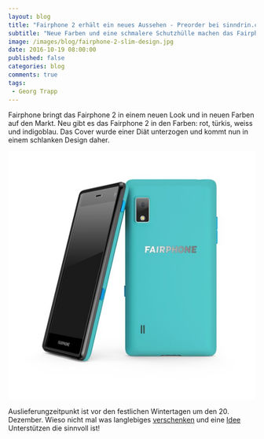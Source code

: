 ```yaml
---
layout: blog
title: "Fairphone 2 erhält ein neues Aussehen - Preorder bei sinndrin.ch"
subtitle: "Neue Farben und eine schmalere Schutzhülle machen das Fairphone 2 noch eleganter"
image: /images/blog/fairphone-2-slim-design.jpg
date: 2016-10-19 08:00:00
published: false
categories: blog
comments: true
tags:
 - Georg Trapp
---
```

Fairphone bringt das Fairphone 2 in einem neuen Look und in neuen Farben auf den Markt. Neu gibt es das Fairphone 2 in den Farben: rot, türkis, weiss und indigoblau. Das Cover wurde einer Diät unterzogen und kommt nun in einem schlanken Design daher.

<img src="/images/blog/fp2-slim-tuerkis.jpg" alt="eleganz meets fair" />

Auslieferungzeitpunkt ist vor den festlichen Wintertagen um den 20. Dezember. Wieso nicht mal was langlebiges [verschenken][geschenk] und eine [Idee][idee] Unterstützen die sinnvoll ist!

[geschenk]: http://www.sinndrin.ch/angebote/fairphone-2/kaufen/
[idee]: https://shop.fairphone.com/de/?___store=de